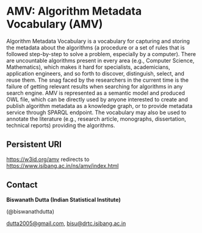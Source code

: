# AMV: Algorithm Metadata Vocabulary (AMV) 

Algorithm Metadata Vocabulary is a vocabulary for capturing and storing the metadata about the algorithms (a procedure or a set of rules that is followed step-by-step to solve a problem, especially by a computer). There are uncountable algorithms present in every area (e.g., Computer Science, Mathematics), which makes it hard for specialists, academicians, application engineers, and so forth to discover, distinguish, select, and reuse them. The snag faced by the researchers in the current time is the failure of getting relevant results when searching for algorithms in any search engine. AMV is represented as a semantic model and produced OWL file, which can be directly used by anyone interested to create and publish algorithm metadata as a knowledge graph, or to provide metadata service through SPARQL endpoint. The vocabulary may also be used to annotate the literature (e.g., research article, monographs, dissertation, technical reports) providing the algorithms. 

## Persistent URI 
https://w3id.org/amv redirects to https://www.isibang.ac.in/ns/amv/index.html

## Contact 
**Biswanath Dutta (Indian Statistical Institute)** 

(@biswanathdutta) 

<dutta2005@gmail.com>, 
 <bisu@drtc.isibang.ac.in> 
